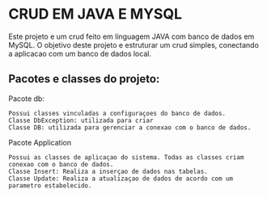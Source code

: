 # CRUD EM JAVA E MYSQL

Este projeto e um crud feito em linguagem JAVA com banco de dados em MySQL.
O objetivo deste projeto e estruturar um crud simples, conectando a aplicacao com um banco de dados local.

## Pacotes e classes do projeto:
Pacote db:
```
Possui classes vinculadas a configuraçoes do banco de dados.
Classe DbException: utilizada para criar 
Classe DB: utilizada para gerenciar a conexao com o banco de dados.
```

Pacote Application
```
Possui as classes de aplicaçao do sistema. Todas as classes criam conexao com o banco de dados.
Classe Insert: Realiza a inserçao de dados nas tabelas.
Classe Update: Realiza a atualizaçao de dados de acordo com um parametro estabelecido.
``` 